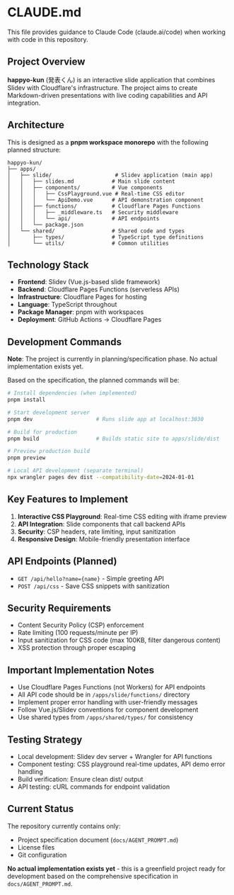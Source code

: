 # CLAUDE.md

This file provides guidance to Claude Code (claude.ai/code) when working with code in this repository.

## Project Overview

**happyo-kun** (発表くん) is an interactive slide application that combines Slidev with Cloudflare's infrastructure. The project aims to create Markdown-driven presentations with live coding capabilities and API integration.

## Architecture

This is designed as a **pnpm workspace monorepo** with the following planned structure:

```
happyo-kun/
├── apps/
│   ├── slide/                    # Slidev application (main app)
│   │   ├── slides.md            # Main slide content
│   │   ├── components/          # Vue components
│   │   │   ├── CssPlayground.vue # Real-time CSS editor
│   │   │   └── ApiDemo.vue      # API demonstration component
│   │   ├── functions/           # Cloudflare Pages Functions
│   │   │   ├── _middleware.ts   # Security middleware
│   │   │   └── api/             # API endpoints
│   │   └── package.json
│   └── shared/                  # Shared code and types
│       ├── types/               # TypeScript type definitions
│       └── utils/               # Common utilities
```

## Technology Stack

- **Frontend**: Slidev (Vue.js-based slide framework)
- **Backend**: Cloudflare Pages Functions (serverless APIs)
- **Infrastructure**: Cloudflare Pages for hosting
- **Language**: TypeScript throughout
- **Package Manager**: pnpm with workspaces
- **Deployment**: GitHub Actions → Cloudflare Pages

## Development Commands

**Note**: The project is currently in planning/specification phase. No actual implementation exists yet.

Based on the specification, the planned commands will be:

```bash
# Install dependencies (when implemented)
pnpm install

# Start development server
pnpm dev                    # Runs slide app at localhost:3030

# Build for production
pnpm build                  # Builds static site to apps/slide/dist

# Preview production build
pnpm preview

# Local API development (separate terminal)
npx wrangler pages dev dist --compatibility-date=2024-01-01
```

## Key Features to Implement

1. **Interactive CSS Playground**: Real-time CSS editing with iframe preview
2. **API Integration**: Slide components that call backend APIs
3. **Security**: CSP headers, rate limiting, input sanitization
4. **Responsive Design**: Mobile-friendly presentation interface

## API Endpoints (Planned)

- `GET /api/hello?name={name}` - Simple greeting API
- `POST /api/css` - Save CSS snippets with sanitization

## Security Requirements

- Content Security Policy (CSP) enforcement
- Rate limiting (100 requests/minute per IP)
- Input sanitization for CSS code (max 100KB, filter dangerous content)
- XSS protection through proper escaping

## Important Implementation Notes

- Use Cloudflare Pages Functions (not Workers) for API endpoints
- All API code should be in `/apps/slide/functions/` directory
- Implement proper error handling with user-friendly messages
- Follow Vue.js/Slidev conventions for component development
- Use shared types from `/apps/shared/types/` for consistency

## Testing Strategy

- Local development: Slidev dev server + Wrangler for API functions
- Component testing: CSS playground real-time updates, API demo error handling
- Build verification: Ensure clean dist/ output
- API testing: cURL commands for endpoint validation

## Current Status

The repository currently contains only:
- Project specification document (`docs/AGENT_PROMPT.md`)
- License files
- Git configuration

**No actual implementation exists yet** - this is a greenfield project ready for development based on the comprehensive specification in `docs/AGENT_PROMPT.md`.